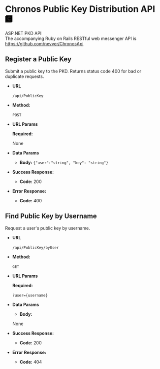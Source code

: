 **Chronos Public Key Distribution API ![icon](https://github.com/nevver/ChronosClient/blob/master/ChronosClient/Assets/Square44x44Logo.targetsize-24_altform-unplated.png?raw=true)**
====
ASP.NET PKD API<br />
The accompanying Ruby on Rails RESTful web messenger API is https://github.com/nevver/ChronosApi <br />


**Register a Public Key**
----

  Submit a public key to the PKD. Returns status code 400 for bad or duplicate requests.

* **URL**

  `/api/PublicKey`

* **Method:**

  `POST`
  
*  **URL Params**

   **Required:**

   None

* **Data Params**
  * **Body:**
   `{"user":"string", "key": "string"}`

* **Success Response:**

  * **Code:** 200 <br />
 
* **Error Response:**

  * **Code:** 400 <br />

**Find Public Key by Username**
----

  Request a user's public key by username.

* **URL**

  `/api/PublicKey/byUser`

* **Method:**

  `GET`
  
*  **URL Params**

   **Required:**
 
   `?user={username}`

* **Data Params**
  * **Body:**

   None

* **Success Response:**

  * **Code:** 200 <br />
 
* **Error Response:**

  * **Code:** 404 <br />

